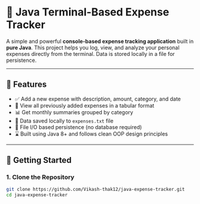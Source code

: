 # 💸 Java Terminal-Based Expense Tracker

A simple and powerful **console-based expense tracking application** built in **pure Java**. This project helps you log, view, and analyze your personal expenses directly from the terminal. Data is stored locally in a file for persistence.

---

## 📌 Features

- ✅ Add a new expense with description, amount, category, and date
- 📄 View all previously added expenses in a tabular format
- 📊 Get monthly summaries grouped by category
- 💾 Data saved locally to `expenses.txt` file
- 📂 File I/O based persistence (no database required)
- ⌛ Built using Java 8+ and follows clean OOP design principles

---

## 🚀 Getting Started

### 1. **Clone the Repository**
```bash
git clone https://github.com/Vikash-thak12/java-expense-tracker.git
cd java-expense-tracker
